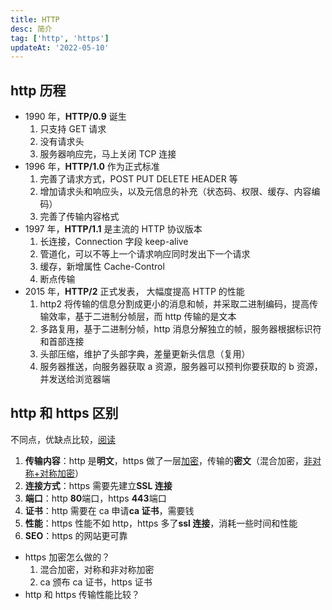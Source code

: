 ```yaml
---
title: HTTP
desc: 简介
tag: ['http', 'https']
updateAt: '2022-05-10'
---
```


## http 历程

- 1990 年，**HTTP/0.9** 诞生
  1. 只支持 GET 请求
  2. 没有请求头
  3. 服务器响应完，马上关闭 TCP 连接
- 1996 年，**HTTP/1.0** 作为正式标准
  1. 完善了请求方式，POST PUT DELETE HEADER 等
  2. 增加请求头和响应头，以及元信息的补充（状态码、权限、缓存、内容编码）
  3. 完善了传输内容格式
- 1997 年，**HTTP/1.1** 是主流的 HTTP 协议版本
  1. 长连接，Connection 字段 keep-alive
  2. 管道化，可以不等上一个请求响应同时发出下一个请求
  3. 缓存，新增属性 Cache-Control
  4. 断点传输
- 2015 年，**HTTP/2** 正式发表， 大幅度提高 HTTP 的性能
  1. http2 将传输的信息分割成更小的消息和帧，并采取二进制编码，提高传输效率，基于二进制分帧层，而 http 传输的是文本
  2. 多路复用，基于二进制分帧，http 消息分解独立的帧，服务器根据标识符和首部连接
  3. 头部压缩，维护了头部字典，差量更新头信息（复用）
  4. 服务器推送，向服务器获取 a 资源，服务器可以预判你要获取的 b 资源，并发送给浏览器端

## http 和 https 区别

不同点，优缺点比较，[阅读](https://vue3js.cn/interview/http/HTTP_HTTPS.html#%E4%B8%80%E3%80%81http)

1. **传输内容**：http 是**明文**，https 做了一层[加密](https://www.bilibili.com/video/BV1M44y1175D?spm_id_from=333.880.my_history.page.click)，传输的**密文**（混合加密，[非对称+对称加密](https://www.bilibili.com/video/BV1M44y1175D?spm_id_from=333.880.my_history.page.click)）
2. **连接方式**：https 需要先建立**SSL 连接**
3. **端口**：http **80**端口，https **443**端口
4. **证书**：http 需要在 ca 申请**ca 证书**，需要钱
5. **性能**：https 性能不如 http，https 多了**ssl 连接**，消耗一些时间和性能
6. **SEO**：https 的网站更可靠

- https 加密怎么做的？
  1. 混合加密，对称和非对称加密
  2. ca 颁布 ca 证书，https 证书
- http 和 https 传输性能比较？
